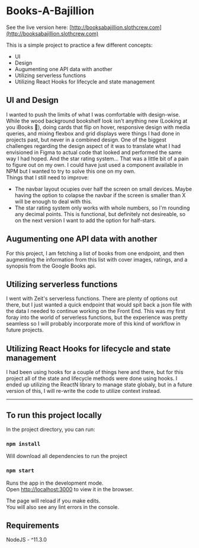 # Books-A-Bajillion

See the live version here: [http://booksabajillion.slothcrew.com](http://booksabajillion.slothcrew.com)

This is a simple project to practice a few different concepts:

- UI
- Design
- Augumenting one API data with another
- Utilizing serverless functions
- Utilizing React Hooks for lifecycle and state management

## UI and Design

I wanted to push the limits of what I was comfortable with design-wise. While the wood background bookshelf look isn't anything new (Looking at you iBooks 👀), doing cards that flip on hover, responsive design with media queries, and mixing flexbox and grid displays were things I had done in projects past, but never in a combined design. One of the biggest challenges regarding the design aspect of it was to translate what I had envisioned in Figma to actual code that looked and performed the same way I had hoped. And the star rating system... That was a little bit of a pain to figure out on my own. I could have just used a component available in NPM but I wanted to try to solve this one on my own. <br>
Things that I still need to improve:

- The navbar layout ocupies over half the screen on small devices. Maybe having the option to colapse the navbar if the screen is smaller than X will be enough to deal with this.
- The star rating system only works with whole numbers, so I'm rounding any decimal points. This is functional, but definitely not desireable, so on the next version I want to add the option for half-stars.

## Augumenting one API data with another

For this project, I am fetching a list of books from one endpoint, and then augmenting the information from this list with cover images, ratings, and a synopsis from the Google Books api.

## Utilizing serverless functions

I went with Zeit's serverless functions. There are plenty of options out there, but I just wanted a quick endpoint that would spit back a json file with the data I needed to continue working on the Front End. This was my first foray into the world of serverless functions, but the experience was pretty seamless so I will probably incorporate more of this kind of workflow in future projects.

## Utilizing React Hooks for lifecycle and state management

I had been using hooks for a couple of things here and there, but for this project all of the state and lifecycle methods were done using hooks. I ended up utilizing the ReactN library to manage state globaly, but in a future version of this, I will re-write the code to utilize context instead.

---

## To run this project locally

In the project directory, you can run:

### `npm install`

Will download all dependencies to run the project

### `npm start`

Runs the app in the development mode.<br>
Open [http://localhost:3000](http://localhost:3000) to view it in the browser.

The page will reload if you make edits.<br>
You will also see any lint errors in the console.

## Requirements

NodeJS - ^11.3.0
